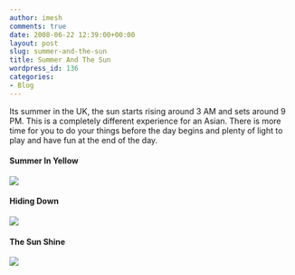 ```yaml
---
author: imesh
comments: true
date: 2008-06-22 12:39:00+00:00
layout: post
slug: summer-and-the-sun
title: Summer And The Sun
wordpress_id: 136
categories:
- Blog
---
```


Its summer in the UK, the sun starts rising around 3 AM and sets around 9 PM. This is a completely different experience for an Asian. There is more time for you to do your things before the day begins and plenty of light to play and have fun at the end of the day.




#### Summer In Yellow




![](http://farm4.static.flickr.com/3046/2600403373_ea9a0234d2.jpg)




#### Hiding Down




![](http://farm4.static.flickr.com/3053/2601283530_1917433ce0.jpg)




#### The Sun Shine







![](http://farm4.static.flickr.com/3204/2601274194_7c22a2b642.jpg)
